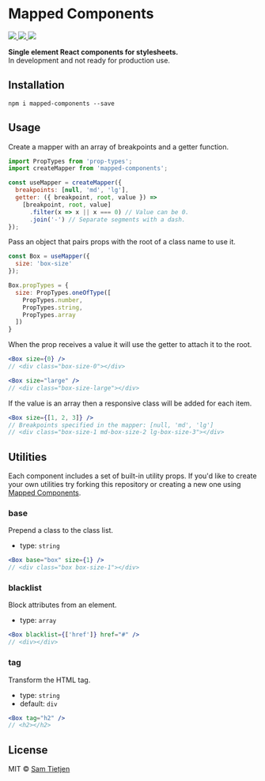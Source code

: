 # Mapped Components

<p>
  <a href="https://www.npmjs.com/package/mapped-components">
    <img src="https://img.shields.io/badge/npm-v0.1.2-black.svg">
  </a>
  <a href="https://nodejs.org/api/documentation.html#documentation_stability_index">
    <img src="https://img.shields.io/badge/stability-experimental-black.svg">
  </a>
  <a href="https://opensource.org/licenses/MIT">
    <img src="https://img.shields.io/badge/license-MIT-black.svg">
  </a>
</p>

**Single element React components for stylesheets.**  
In development and not ready for production use.  

## Installation
```shell
npm i mapped-components --save
```

## Usage

Create a mapper with an array of breakpoints and a getter function.

```jsx
import PropTypes from 'prop-types';
import createMapper from 'mapped-components';

const useMapper = createMapper({
  breakpoints: [null, 'md', 'lg'],
  getter: ({ breakpoint, root, value }) =>
    [breakpoint, root, value]
      .filter(x => x || x === 0) // Value can be 0.
      .join('-') // Separate segments with a dash.
});
```

Pass an object that pairs props with the root of a class name to use it.

```jsx
const Box = useMapper({
  size: 'box-size'
});

Box.propTypes = {
  size: PropTypes.oneOfType([
    PropTypes.number,
    PropTypes.string,
    PropTypes.array
  ])
}
```

When the prop receives a value it will use the getter to attach it to the root.

```jsx
<Box size={0} />
// <div class="box-size-0"></div>

<Box size="large" />
// <div class="box-size-large"></div>
```

If the value is an array then a responsive class will be added for each item.

```jsx
<Box size={[1, 2, 3]} />
// Breakpoints specified in the mapper: [null, 'md', 'lg']
// <div class="box-size-1 md-box-size-2 lg-box-size-3"></div>
```

## Utilities
Each component includes a set of built-in utility props. If you'd like to create your own utilities try forking this repository or creating a new one using [Mapped Components](../packages/mapped-components).

### base
Prepend a class to the class list.
- type: `string`

```jsx
<Box base="box" size={1} /> 
// <div class="box box-size-1"></div>
```

### blacklist
Block attributes from an element.
- type: `array`

```jsx
<Box blacklist={['href']} href="#" /> 
// <div></div>
```

### tag
Transform the HTML tag.
- type: `string`
- default: `div`

```jsx
<Box tag="h2" /> 
// <h2></h2>
```

## License
MIT © [Sam Tietjen](https://samtietjen.com)